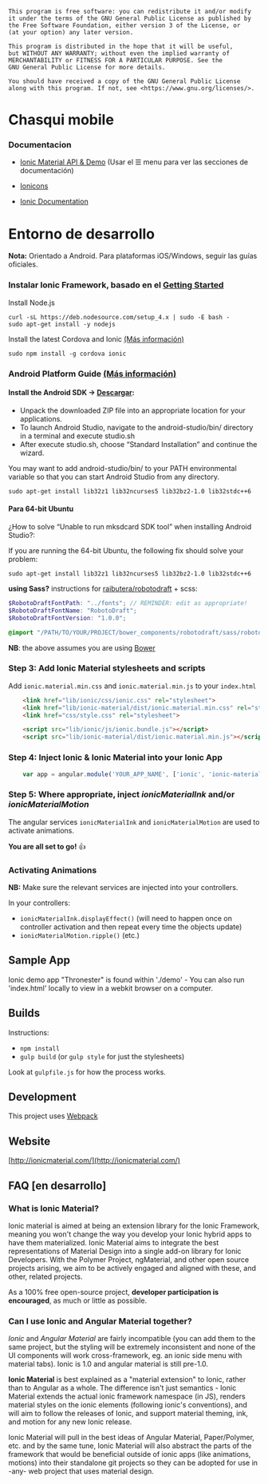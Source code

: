    This program is free software: you can redistribute it and/or modify
    it under the terms of the GNU General Public License as published by
    the Free Software Foundation, either version 3 of the License, or
    (at your option) any later version.

    This program is distributed in the hope that it will be useful,
    but WITHOUT ANY WARRANTY; without even the implied warranty of
    MERCHANTABILITY or FITNESS FOR A PARTICULAR PURPOSE. See the
    GNU General Public License for more details.

    You should have received a copy of the GNU General Public License
    along with this program. If not, see <https://www.gnu.org/licenses/>.

# Chasqui mobile

### Documentacion
- [Ionic Material API & Demo](http://ionicmaterial.com/demo/)
(Usar el ☰ menu para ver las secciones de documentación)

- [Ionicons](http://ionicons.com/)

- [Ionic Documentation](http://ionicframework.com/docs/)


# Entorno de desarrollo
**Nota:** Orientado a Android. Para plataformas iOS/Windows, seguir las guías oficiales.
### Instalar Ionic Framework, basado en el [Getting Started](http://ionicframework.com/getting-started/)

Install Node.js
```shell
curl -sL https://deb.nodesource.com/setup_4.x | sudo -E bash -
sudo apt-get install -y nodejs
```
Install the latest Cordova and Ionic [(Más información)](https://www.npmjs.com/package/ionic)
```shell
sudo npm install -g cordova ionic
```

### Android Platform Guide [(Más información)](http://cordova.apache.org/docs/en/latest/guide/platforms/android/index.html)
#### Install the Android SDK -> [Descargar](https://developer.android.com/studio/index.html):

* Unpack the downloaded ZIP file into an appropriate location for your applications.
* To launch Android Studio, navigate to the android-studio/bin/ directory in a terminal and execute studio.sh
* After execute studio.sh, choose “Standard Installation” and continue the wizard.

You may want to add android-studio/bin/ to your PATH environmental variable so that you can start Android Studio from any directory.
```shell
sudo apt-get install lib32z1 lib32ncurses5 lib32bz2-1.0 lib32stdc++6
```

#### Para 64-bit Ubuntu
¿How to solve “Unable to run mksdcard SDK tool” when installing Android Studio?:

If you are running the 64-bit Ubuntu, the following fix should solve your problem:

```shell
sudo apt-get install lib32z1 lib32ncurses5 lib32bz2-1.0 lib32stdc++6
```

**using Sass?** instructions for [raibutera/robotodraft](https://github.com/raibutera/robotodraft) + scss:

```scss
$RobotoDraftFontPath: "../fonts"; // REMINDER: edit as appropriate!
$RobotoDraftFontName: "RobotoDraft";
$RobotoDraftFontVersion: "1.0.0";

@import "/PATH/TO/YOUR/PROJECT/bower_components/robotodraft/sass/robotodraft.scss";    // REMINDER: edit as appropriate!
```
**NB**: the above assumes you are using [Bower](http://bower.io)

### Step 3: Add Ionic Material stylesheets and scripts
Add `ionic.material.min.css` and `ionic.material.min.js` to your `index.html`

```html
    <link href="lib/ionic/css/ionic.css" rel="stylesheet">
    <link href="lib/ionic-material/dist/ionic.material.min.css" rel="stylesheet">
    <link href="css/style.css" rel="stylesheet">

    <script src="lib/ionic/js/ionic.bundle.js"></script>
    <script src="lib/ionic-material/dist/ionic.material.min.js"></script>
```

### Step 4: Inject Ionic & Ionic Material into your Ionic App

```javascript
    var app = angular.module('YOUR_APP_NAME', ['ionic', 'ionic-material']);
```

### Step 5: Where appropriate, inject *ionicMaterialInk* and/or *ionicMaterialMotion*

The angular services `ionicMaterialInk` and `ionicMaterialMotion` are used to activate animations.

**You are all set to go!** :thumbsup:

### Activating Animations

**NB:** Make sure the relevant services are injected into your controllers.

In your controllers:
- `ionicMaterialInk.displayEffect()` (will need to happen once on controller activation and then repeat every time the objects update)
- `ionicMaterialMotion.ripple()` (etc.)

## Sample App
Ionic demo app "Thronester" is found within './demo' - You can also run 'index.html' locally to view in a webkit browser on a computer.

## Builds
Instructions:
- `npm install`
- `gulp build` (or `gulp style` for just the stylesheets)

Look at `gulpfile.js` for how the process works.

## Development
This project uses [Webpack](http://webpack.github.io/)

## Website
[http://ionicmaterial.com/](http://ionicmaterial.com/)

## FAQ [en desarrollo]
### What is Ionic Material?
Ionic material is aimed at being an extension library for the Ionic Framework, meaning you won't change the way you develop your Ionic hybrid apps to have them materialized. Ionic Material aims to integrate the best representations of Material Design into a single add-on library for Ionic Developers. With the Polymer Project, ngMaterial, and other open source projects arising, we aim to be actively engaged and aligned with these, and other, related projects.

As a 100% free open-source project, **developer participation is encouraged**, as much or little as possible.

### Can I use Ionic and Angular Material together?
*Ionic* and *Angular Material* are fairly incompatible (you can add them to the same project, but the styling will be extremely inconsistent and none of the UI components will work cross-framework, eg. an ionic side menu with material tabs). Ionic is 1.0 and angular material is still pre-1.0.

**Ionic Material** is best explained as a "material extension" to Ionic, rather than to Angular as a whole. The difference isn't just semantics - Ionic Material extends the actual ionic framework namespace (in JS), renders material styles on the ionic elements (following ionic's conventions), and will aim to follow the releases of Ionic, and support material theming, ink, and motion for any new Ionic release.

Ionic Material will pull in the best ideas of Angular Material, Paper/Polymer, etc. and by the same tune, Ionic Material will also abstract the parts of the framework that would be beneficial outside of ionic apps (like animations, motions) into their standalone git projects so they can be adopted for use in -any- web project that uses material design.
